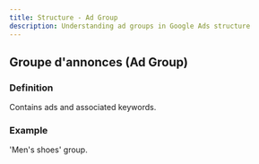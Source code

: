 ```yaml
---
title: Structure - Ad Group
description: Understanding ad groups in Google Ads structure
---
```


## Groupe d'annonces (Ad Group)

### Definition
Contains ads and associated keywords.

### Example
'Men's shoes' group.